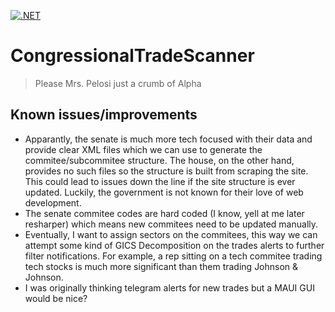 [![.NET](https://github.com/gregyjames/CongressionalTradeScanner/actions/workflows/dotnet.yml/badge.svg)](https://github.com/gregyjames/CongressionalTradeScanner/actions/workflows/dotnet.yml)

# CongressionalTradeScanner

> Please Mrs. Pelosi just a crumb of Alpha


## Known issues/improvements
- Apparantly, the senate is much more tech focused with their data and provide clear XML files which we can use to generate the commitee/subcommitee structure. The house, on the other hand, provides no such files so the structure is built from scraping the site. This could lead to issues down the line if the site structure is ever updated. Luckily, the government is not known for their love of web development.
- The senate commitee codes are hard coded (I know, yell at me later resharper) which means new commitees need to be updated manually.
- Eventually, I want to assign sectors on the commitees, this way we can attempt some kind of GICS Decomposition on the trades alerts to further filter notifications. For example, a rep sitting on a tech commitee trading tech stocks is much more significant than them trading Johnson & Johnson.
- I was originally thinking telegram alerts for new trades but a MAUI GUI would be nice? 
